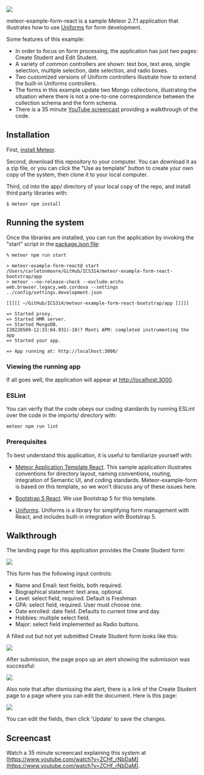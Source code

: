 ![](https://raw.githubusercontent.com/ics-software-engineering/meteor-example-form-react-bootstrap/main/doc/create-student-page.png)

meteor-example-form-react is a sample Meteor 2.7.1 application that illustrates how to use [Uniforms](https://uniforms.tools/) for form development.

Some features of this example: 

* In order to focus on form processing, the application has just two pages: Create Student and Edit Student.
* A variety of common controllers are shown: text box, text area, single selection, multiple selection, date selection, and radio boxes.
* Two customized versions of Uniform controllers illustrate how to extend the built-in Uniforms controllers.
* The forms in this example update two Mongo collections, illustrating the situation where there is not a one-to-one correspondence between the collection schema and the form schema.
* There is a 35 minute [YouTube screencast](https://www.youtube.com/watch?v=ZCHf_rNbDaM) providing a walkthrough of the code.

## Installation

First, [install Meteor](https://www.meteor.com/install).

Second, download this repository to your computer. You can download it as a zip file, or you can click the "Use as template" button to create your own copy of the system, then clone it to your local computer.

Third, cd into the app/ directory of your local copy of the repo, and install third party libraries with:

```
$ meteor npm install
```

## Running the system

Once the libraries are installed, you can run the application by invoking the "start" script in the [package.json file](https://github.com/ics-software-engineering/meteor-example-form-react-bootstrap/blob/main/app/package.json):


```
% meteor npm run start

> meteor-example-form-react@ start /Users/carletonmoore/GitHub/ICS314/meteor-example-form-react-bootstrap/app
> meteor --no-release-check --exclude-archs web.browser.legacy,web.cordova --settings ../config/settings.development.json

[[[[[ ~/GitHub/ICS314/meteor-example-form-react-bootstrap/app ]]]]]

=> Started proxy.                             
=> Started HMR server.                        
=> Started MongoDB.                           
I20220509-12:33:04.931(-10)? Monti APM: completed instrumenting the app
=> Started your app.

=> App running at: http://localhost:3000/
```

### Viewing the running app

If all goes well, the application will appear at [http://localhost:3000](http://localhost:3000).

### ESLint

You can verify that the code obeys our coding standards by running ESLint over the code in the imports/ directory with:

```
meteor npm run lint
```

### Prerequisites

To best understand this application, it is useful to familiarize yourself with:

* [Meteor Application Template React](http://ics-software-engineering.github.io/meteor-application-template-react/). This sample application illustrates conventions for directory layout, naming conventions, routing, integration of Semantic UI, and coding standards. Meteor-example-form is based on this template, so we won't discuss any of these issues here.

* [Bootstrap 5 React](https://react-bootstrap.github.io/). We use Bootstrap 5 for this template.

* [Uniforms](https://uniforms.tools/). Uniforms is a library for simplifying form management with React, and includes built-in integration with Bootstrap 5.

## Walkthrough

The landing page for this application provides the Create Student form:

![](https://github.com/ics-software-engineering/meteor-example-form-react-bootstrap/raw/master/doc/create-student-page.png)

This form has the following input controls:

* Name and Email: text fields, both required.
* Biographical statement: text area, optional.
* Level: select field, required. Default is Freshman
* GPA: select field, required. User must choose one.
* Date enrolled: date field. Defaults to current time and day.
* Hobbies: multiple select field.
* Major: select field implemented as Radio buttons.

A filled out but not yet submitted Create Student form looks like this:


![](https://github.com/ics-software-engineering/meteor-example-form-react-bootstrap/raw/main/doc/create-student-page-filled-in.png)

After submission, the page pops up an alert showing the submission was successful:

![](https://github.com/ics-software-engineering/meteor-example-form-react-bootstrap/raw/main/doc/create-student-page-submitted.png)

Also note that after dismissing the alert, there is a link of the Create Student page to a page where you can edit the document. Here is this page:

![](https://github.com/ics-software-engineering/meteor-example-form-react-bootstrap/raw/main/doc/edit-student-page.png)

You can edit the fields, then click 'Update' to save the changes.

## Screencast

Watch a 35 minute screencast explaining this system at [https://www.youtube.com/watch?v=ZCHf_rNbDaM](https://www.youtube.com/watch?v=ZCHf_rNbDaM).
